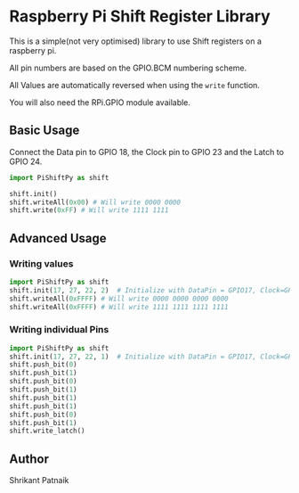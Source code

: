 Raspberry Pi Shift Register Library
====================================

This is a simple(not very optimised) library to use Shift registers on a raspberry pi.

All pin numbers are based on the GPIO.BCM numbering scheme.

All Values are automatically reversed when using the `write` function.

You will also need the RPi.GPIO module available.

Basic Usage
-----------

Connect the Data pin to GPIO 18, the Clock pin to GPIO 23 and the Latch to GPIO 24.

```python
import PiShiftPy as shift

shift.init()
shift.writeAll(0x00) # Will write 0000 0000
shift.write(0xFF) # Will write 1111 1111
```

Advanced Usage
--------------

### Writing values
```python
import PiShiftPy as shift
shift.init(17, 27, 22, 2)  # Initialize with DataPin = GPIO17, Clock=GPIO27, Latch=GPIO22 with 2 chained registers
shift.writeAll(0xFFFF) # Will write 0000 0000 0000 0000
shift.writeAll(0xFFFF) # Will write 1111 1111 1111 1111
```

### Writing individual Pins
```python
import PiShiftPy as shift
shift.init(17, 27, 22, 1)  # Initialize with DataPin = GPIO17, Clock=GPIO27, Latch=GPIO22 with 1 register
shift.push_bit(0)
shift.push_bit(1)
shift.push_bit(0)
shift.push_bit(1)
shift.push_bit(1)
shift.push_bit(1)
shift.push_bit(0)
shift.push_bit(1)
shift.write_latch()
```

Author
------
Shrikant Patnaik
